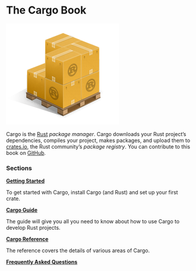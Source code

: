 # The Cargo Book

![Cargo Logo](images/Cargo-Logo-Small.png)

Cargo is the [Rust] *package manager*. Cargo downloads your Rust project’s
dependencies, compiles your project, makes packages, and upload them to
[crates.io], the Rust community’s *package registry*. You can contribute
to this book on [GitHub].


### Sections

**[Getting Started](getting-started/index.html)**

To get started with Cargo, install Cargo (and Rust) and set up your first crate.

**[Cargo Guide](guide/index.html)**

The guide will give you all you need to know about how to use Cargo to develop
Rust projects.

**[Cargo Reference](reference/index.html)**

The reference covers the details of various areas of Cargo.

**[Frequently Asked Questions](faq.html)**

[rust]: https://www.rust-lang.org/
[crates.io]: https://crates.io/
[GitHub]: https://github.com/rust-lang/cargo/tree/master/src/doc/src
